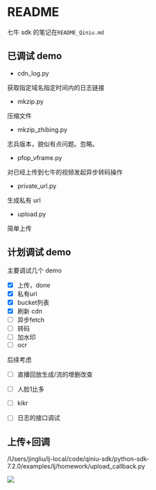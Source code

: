 # README

七牛 sdk 的笔记在`README_Qiniu.md`

## 已调试 demo

- cdn_log.py
 
获取指定域名指定时间内的日志链接

- mkzip.py

压缩文件

- mkzip_zhibing.py

志兵版本，貌似有点问题。忽略。

- pfop_vframe.py

对已经上传到七牛的视频发起异步转码操作

- private_url.py

生成私有 url

- upload.py

简单上传

## 计划调试 demo

主要调试几个 demo

- [x] 上传，done
- [x] 私有url
- [x] bucket列表
- [x] 刷新 cdn
- [ ] 异步fetch
- [ ] 转码
- [ ] 加水印
- [ ] ocr

后续考虑

- [ ] 直播回放生成/流的增删改查
- [ ] 人脸1比多
- [ ] kikr
- [ ] 日志的接口调试


## 上传+回调

/Users/jingliu/lj-local/code/qiniu-sdk/python-sdk-7.2.0/examples/lj/homework/upload_callback.py

![](http://i.iamlj.com/18-11-30/44797812.jpg)
